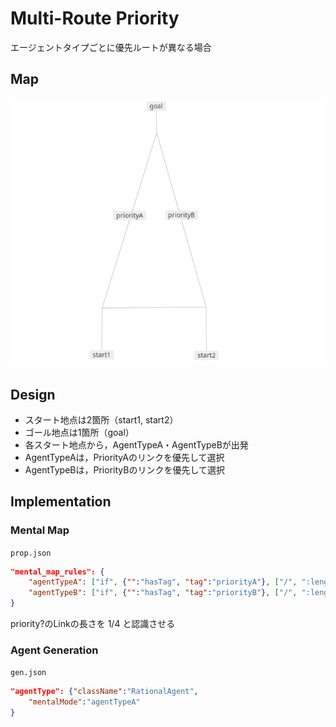 # Multi-Route Priority
エージェントタイプごとに優先ルートが異なる場合

## Map
![Map](./map.png)

## Design
- スタート地点は2箇所（start1, start2）
- ゴール地点は1箇所（goal）
- 各スタート地点から，AgentTypeA・AgentTypeBが出発
- AgentTypeAは，PriorityAのリンクを優先して選択
- AgentTypeBは，PriorityBのリンクを優先して選択

## Implementation
### Mental Map
`prop.json`
```json
"mental_map_rules": {
    "agentTypeA": ["if", {"":"hasTag", "tag":"priorityA"}, ["/", ":length", 4], ":length"],
    "agentTypeB": ["if", {"":"hasTag", "tag":"priorityB"}, ["/", ":length", 4], ":length"]
}
```
priority?のLinkの長さを $1/4$ と認識させる

### Agent Generation
`gen.json`
```json
"agentType": {"className":"RationalAgent",
    "mentalMode":"agentTypeA"
}
```

